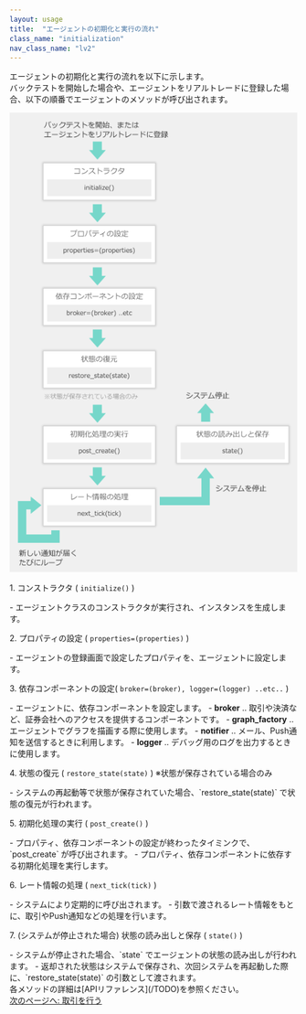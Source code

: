 ```yaml
---
layout: usage
title:  "エージェントの初期化と実行の流れ"
class_name: "initialization"
nav_class_name: "lv2"
---
```


エージェントの初期化と実行の流れを以下に示します。<br/>
バックテストを開始した場合や、エージェントをリアルトレードに登録した場合、以下の順番でエージェントのメソッドが呼び出されます。

![エージェントの初期化と実行の流れ](/images/usage/agent-lifecycle.png)

<p class="step">1. コンストラクタ ( <code>initialize()</code> )</p>
  - エージェントクラスのコンストラクタが実行され、インスタンスを生成します。

<p class="step">2. プロパティの設定 ( <code>properties=(properties)</code> )</p>
  - エージェントの登録画面で設定したプロパティを、エージェントに設定します。

<p class="step">3. 依存コンポーネントの設定( <code>broker=(broker), logger=(logger) ..etc..</code> )</p>
  - エージェントに、依存コンポーネントを設定します。
    - <b>broker</b> .. 取引や決済など、証券会社へのアクセスを提供するコンポーネントです。
    - <b>graph_factory</b> .. エージェントでグラフを描画する際に使用します。
    - <b>notifier</b> .. メール、Push通知を送信するときに利用します。
    - <b>logger</b> .. デバッグ用のログを出力するときに使用します。

<p class="step">4. 状態の復元 ( <code>restore_state(state)</code> ) ※状態が保存されている場合のみ</p>
  - システムの再起動等で状態が保存されていた場合、`restore_state(state)` で状態の復元が行われます。

<p class="step">5. 初期化処理の実行 ( <code>post_create()</code> )</p>
  - プロパティ、依存コンポーネントの設定が終わったタイミンクで、`post_create` が呼び出されます。
  - プロパティ、依存コンポーネントに依存する初期化処理を実行します。

<p class="step">6. レート情報の処理 ( <code>next_tick(tick)</code> )</p>
  - システムにより定期的に呼び出されます。
  - 引数で渡されるレート情報をもとに、取引やPush通知などの処理を行います。

<p class="step">7. (システムが停止された場合) 状態の読み出しと保存 ( <code>state()</code> )</p>
  - システムが停止された場合、`state` でエージェントの状態の読み出しが行われます。
  - 返却された状態はシステムで保存され、次回システムを再起動した際に、`restore_state(state)` の引数として渡されます。

<br/>
各メソッドの詳細は[APIリファレンス](/TODO)を参照ください。

<div class="next">
  <a href="020200_trading.html">次のページへ: 取引を行う</a>
</div>
